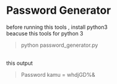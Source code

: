 # Password Generator
before running this tools , install python3 <br> beacuse this tools for python 3 
<br> 
> python password_generator.py 

<br> this output <br>

> Password kamu = whdjGD%&
